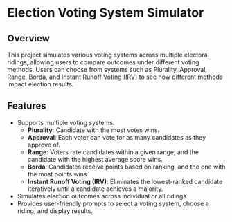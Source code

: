 # Election Voting System Simulator

## Overview
This project simulates various voting systems across multiple electoral ridings, allowing users to compare outcomes under different voting methods. Users can choose from systems such as Plurality, Approval, Range, Borda, and Instant Runoff Voting (IRV) to see how different methods impact election results.

## Features
- Supports multiple voting systems:
  - **Plurality**: Candidate with the most votes wins.
  - **Approval**: Each voter can vote for as many candidates as they approve of.
  - **Range**: Voters rate candidates within a given range, and the candidate with the highest average score wins.
  - **Borda**: Candidates receive points based on ranking, and the one with the most points wins.
  - **Instant Runoff Voting (IRV)**: Eliminates the lowest-ranked candidate iteratively until a candidate achieves a majority.
- Simulates election outcomes across individual or all ridings.
- Provides user-friendly prompts to select a voting system, choose a riding, and display results.

